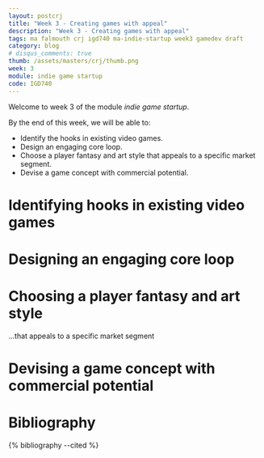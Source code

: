 ```yaml
---
layout: postcrj
title: "Week 3 - Creating games with appeal"
description: "Week 3 - Creating games with appeal"
tags: ma falmouth crj igd740 ma-indie-startup week3 gamedev draft
category: blog
# disqus_comments: true
thumb: /assets/masters/crj/thumb.png
week: 3
module: indie game startup
code: IGD740
---
```


Welcome to week 3 of the module _indie game startup_.

By the end of this week, we will be able to:

- Identify the hooks in existing video games.
- Design an engaging core loop.
- Choose a player fantasy and art style that appeals to a specific market segment.
- Devise a game concept with commercial potential.

# Identifying hooks in existing video games

# Designing an engaging core loop

# Choosing a player fantasy and art style

...that appeals to a specific market segment

# Devising a game concept with commercial potential


# Bibliography

{% bibliography --cited %}
